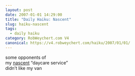 ```yaml
---
layout: post
date: 2007-01-01 14:29:00
title: "Daily Haiku: Nascent"
slug: haiku-nascent
tags:
  - daily haiku
category: RobWeychert.com V4
canonical: https://v4.robweychert.com/haiku/2007/01/01/
---
```


some opponents of  
my [nascent](http://dictionary.reference.com/wordoftheday/archive/2007/01/01.html) “daycare service”  
didn’t like my van